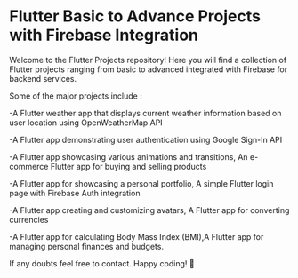 # Flutter Basic to Advance Projects with Firebase Integration

Welcome to the Flutter Projects repository! Here you will find a collection of Flutter projects ranging from basic to advanced integrated with Firebase for backend services. 

Some of the major projects include :

-A Flutter weather app that displays current weather information based on user location using OpenWeatherMap API

-A Flutter app demonstrating user authentication using Google Sign-In API

-A Flutter app showcasing various animations and transitions, An e-commerce Flutter app for buying and selling products

-A Flutter app for showcasing a personal portfolio, A simple Flutter login page with Firebase Auth integration

-A Flutter app creating and customizing avatars, A Flutter app for converting currencies 

-A Flutter app for calculating Body Mass Index (BMI),A Flutter app for managing personal finances and budgets.

If any doubts feel free to contact.
Happy coding! 🚀